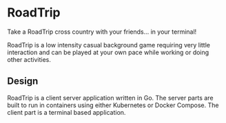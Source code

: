 # RoadTrip

Take a RoadTrip cross country with your friends... in your terminal!

RoadTrip is a low intensity casual background game requiring very little interaction and can be played at your own pace while working or doing other activities.

## Design

RoadTrip is a client server application written in Go. The server parts are built to run in containers using either Kubernetes or Docker Compose. The client part is a terminal based application.
